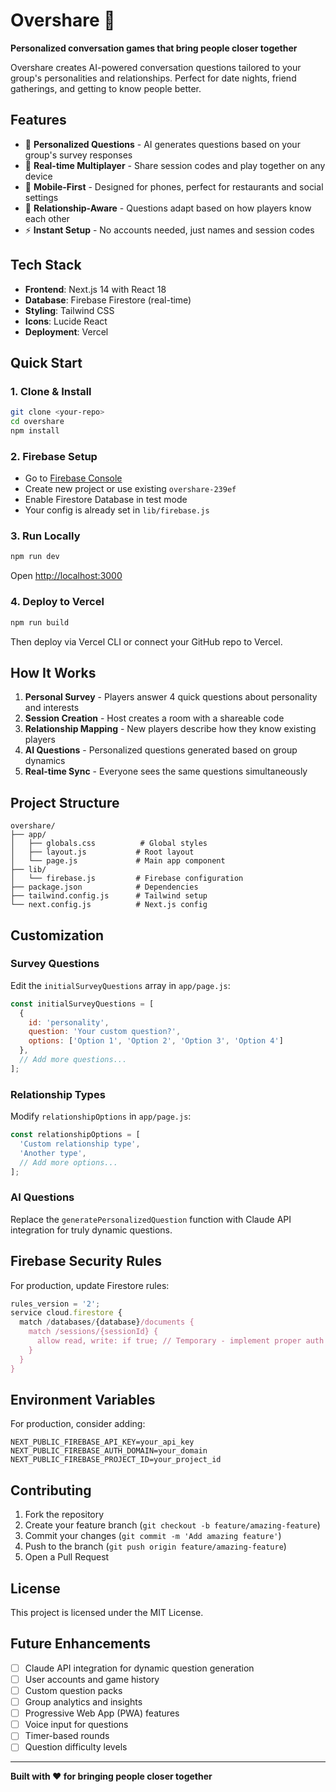 # Overshare 🎯

**Personalized conversation games that bring people closer together**

Overshare creates AI-powered conversation questions tailored to your group's personalities and relationships. Perfect for date nights, friend gatherings, and getting to know people better.

## Features

- 🎨 **Personalized Questions** - AI generates questions based on your group's survey responses
- 👥 **Real-time Multiplayer** - Share session codes and play together on any device
- 📱 **Mobile-First** - Designed for phones, perfect for restaurants and social settings
- 🔗 **Relationship-Aware** - Questions adapt based on how players know each other
- ⚡ **Instant Setup** - No accounts needed, just names and session codes

## Tech Stack

- **Frontend**: Next.js 14 with React 18
- **Database**: Firebase Firestore (real-time)
- **Styling**: Tailwind CSS
- **Icons**: Lucide React
- **Deployment**: Vercel

## Quick Start

### 1. Clone & Install
```bash
git clone <your-repo>
cd overshare
npm install
```

### 2. Firebase Setup
- Go to [Firebase Console](https://console.firebase.google.com/)
- Create new project or use existing `overshare-239ef`
- Enable Firestore Database in test mode
- Your config is already set in `lib/firebase.js`

### 3. Run Locally
```bash
npm run dev
```
Open [http://localhost:3000](http://localhost:3000)

### 4. Deploy to Vercel
```bash
npm run build
```
Then deploy via Vercel CLI or connect your GitHub repo to Vercel.

## How It Works

1. **Personal Survey** - Players answer 4 quick questions about personality and interests
2. **Session Creation** - Host creates a room with a shareable code
3. **Relationship Mapping** - New players describe how they know existing players
4. **AI Questions** - Personalized questions generated based on group dynamics
5. **Real-time Sync** - Everyone sees the same questions simultaneously

## Project Structure

```
overshare/
├── app/
│   ├── globals.css          # Global styles
│   ├── layout.js           # Root layout
│   └── page.js             # Main app component
├── lib/
│   └── firebase.js         # Firebase configuration
├── package.json            # Dependencies
├── tailwind.config.js      # Tailwind setup
└── next.config.js          # Next.js config
```

## Customization

### Survey Questions
Edit the `initialSurveyQuestions` array in `app/page.js`:
```javascript
const initialSurveyQuestions = [
  {
    id: 'personality',
    question: 'Your custom question?',
    options: ['Option 1', 'Option 2', 'Option 3', 'Option 4']
  },
  // Add more questions...
];
```

### Relationship Types
Modify `relationshipOptions` in `app/page.js`:
```javascript
const relationshipOptions = [
  'Custom relationship type',
  'Another type',
  // Add more options...
];
```

### AI Questions
Replace the `generatePersonalizedQuestion` function with Claude API integration for truly dynamic questions.

## Firebase Security Rules

For production, update Firestore rules:
```javascript
rules_version = '2';
service cloud.firestore {
  match /databases/{database}/documents {
    match /sessions/{sessionId} {
      allow read, write: if true; // Temporary - implement proper auth
    }
  }
}
```

## Environment Variables

For production, consider adding:
```
NEXT_PUBLIC_FIREBASE_API_KEY=your_api_key
NEXT_PUBLIC_FIREBASE_AUTH_DOMAIN=your_domain
NEXT_PUBLIC_FIREBASE_PROJECT_ID=your_project_id
```

## Contributing

1. Fork the repository
2. Create your feature branch (`git checkout -b feature/amazing-feature`)
3. Commit your changes (`git commit -m 'Add amazing feature'`)
4. Push to the branch (`git push origin feature/amazing-feature`)
5. Open a Pull Request

## License

This project is licensed under the MIT License.

## Future Enhancements

- [ ] Claude API integration for dynamic question generation
- [ ] User accounts and game history
- [ ] Custom question packs
- [ ] Group analytics and insights
- [ ] Progressive Web App (PWA) features
- [ ] Voice input for questions
- [ ] Timer-based rounds
- [ ] Question difficulty levels

---

**Built with ❤️ for bringing people closer together**